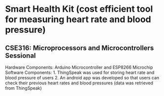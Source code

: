 # Smart Health Kit (cost efficient tool for measuring heart rate and blood pressure)
## CSE316: Microprocessors and Microcontrollers Sessional
Hardware Components: Arduino Microcontroller and ESP8266 Microchip
Software Components: 1. ThingSpeak was used for storing heart rate and blood pressure of users 
                     2. An android app was developed so that users can check their previous heart rates and blood pressures (data was retrieved from ThingSpeak)
